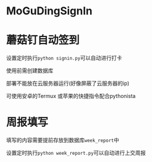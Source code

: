 # MoGuDingSignIn

# 蘑菇钉自动签到

设置定时执行`python signin.py`可以自动进行打卡

使用前需创建数据库

部署不能放在云服务器运行(好像屏蔽了云服务器的ip)

可使用安卓的Termux 或苹果的快捷指令配合pythonista

# 周报填写

填写的内容需要提前存放到数据库`week_report`中

设置定时执行`python week_report.py`可以自动进行上交周报